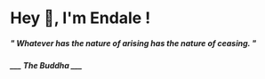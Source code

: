 <h1 title="head"> Hey 👋, I'm Endale !</h1>

**<h5><i>" Whatever has the nature of arising has the nature of ceasing. "</i></h5>**

*<b>___ The Buddha ___</b>*
